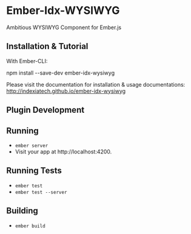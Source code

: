 # Ember-Idx-WYSIWYG

Ambitious WYSIWYG Component for Ember.js

## Installation & Tutorial

With Ember-CLI:

npm install --save-dev ember-idx-wysiwyg

Please visit the documentation for installation & usage documentations: http://indexiatech.github.io/ember-idx-wysiwyg


## Plugin Development

## Running

* `ember server`
* Visit your app at http://localhost:4200.

## Running Tests

* `ember test`
* `ember test --server`

## Building

* `ember build`
